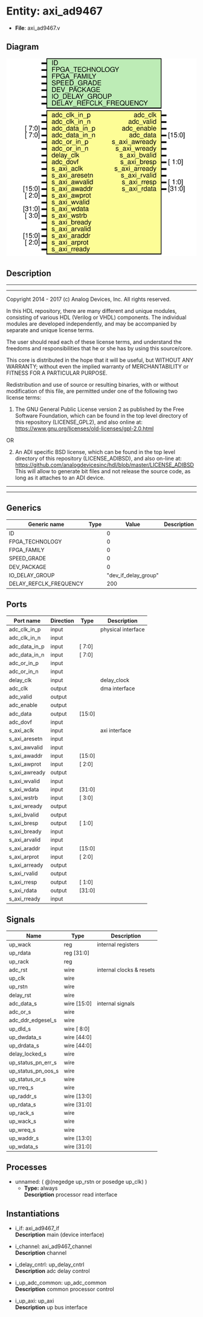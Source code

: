 # Entity: axi_ad9467

- **File**: axi_ad9467.v
## Diagram

![Diagram](axi_ad9467.svg "Diagram")
## Description

 ***************************************************************************
 ***************************************************************************
 Copyright 2014 - 2017 (c) Analog Devices, Inc. All rights reserved.

 In this HDL repository, there are many different and unique modules, consisting
 of various HDL (Verilog or VHDL) components. The individual modules are
 developed independently, and may be accompanied by separate and unique license
 terms.

 The user should read each of these license terms, and understand the
 freedoms and responsibilities that he or she has by using this source/core.

 This core is distributed in the hope that it will be useful, but WITHOUT ANY
 WARRANTY; without even the implied warranty of MERCHANTABILITY or FITNESS FOR
 A PARTICULAR PURPOSE.

 Redistribution and use of source or resulting binaries, with or without modification
 of this file, are permitted under one of the following two license terms:

   1. The GNU General Public License version 2 as published by the
      Free Software Foundation, which can be found in the top level directory
      of this repository (LICENSE_GPL2), and also online at:
      <https://www.gnu.org/licenses/old-licenses/gpl-2.0.html>

 OR

   2. An ADI specific BSD license, which can be found in the top level directory
      of this repository (LICENSE_ADIBSD), and also on-line at:
      https://github.com/analogdevicesinc/hdl/blob/master/LICENSE_ADIBSD
      This will allow to generate bit files and not release the source code,
      as long as it attaches to an ADI device.

 ***************************************************************************
 ***************************************************************************

## Generics

| Generic name           | Type | Value                | Description |
| ---------------------- | ---- | -------------------- | ----------- |
| ID                     |      | 0                    |             |
| FPGA_TECHNOLOGY        |      | 0                    |             |
| FPGA_FAMILY            |      | 0                    |             |
| SPEED_GRADE            |      | 0                    |             |
| DEV_PACKAGE            |      | 0                    |             |
| IO_DELAY_GROUP         |      | "dev_if_delay_group" |             |
| DELAY_REFCLK_FREQUENCY |      | 200                  |             |
## Ports

| Port name     | Direction | Type   | Description         |
| ------------- | --------- | ------ | ------------------- |
| adc_clk_in_p  | input     |        |  physical interface |
| adc_clk_in_n  | input     |        |                     |
| adc_data_in_p | input     | [ 7:0] |                     |
| adc_data_in_n | input     | [ 7:0] |                     |
| adc_or_in_p   | input     |        |                     |
| adc_or_in_n   | input     |        |                     |
| delay_clk     | input     |        |  delay_clock        |
| adc_clk       | output    |        |  dma interface      |
| adc_valid     | output    |        |                     |
| adc_enable    | output    |        |                     |
| adc_data      | output    | [15:0] |                     |
| adc_dovf      | input     |        |                     |
| s_axi_aclk    | input     |        |  axi interface      |
| s_axi_aresetn | input     |        |                     |
| s_axi_awvalid | input     |        |                     |
| s_axi_awaddr  | input     | [15:0] |                     |
| s_axi_awprot  | input     | [ 2:0] |                     |
| s_axi_awready | output    |        |                     |
| s_axi_wvalid  | input     |        |                     |
| s_axi_wdata   | input     | [31:0] |                     |
| s_axi_wstrb   | input     | [ 3:0] |                     |
| s_axi_wready  | output    |        |                     |
| s_axi_bvalid  | output    |        |                     |
| s_axi_bresp   | output    | [ 1:0] |                     |
| s_axi_bready  | input     |        |                     |
| s_axi_arvalid | input     |        |                     |
| s_axi_araddr  | input     | [15:0] |                     |
| s_axi_arprot  | input     | [ 2:0] |                     |
| s_axi_arready | output    |        |                     |
| s_axi_rvalid  | output    |        |                     |
| s_axi_rresp   | output    | [ 1:0] |                     |
| s_axi_rdata   | output    | [31:0] |                     |
| s_axi_rready  | input     |        |                     |
## Signals

| Name               | Type           | Description                |
| ------------------ | -------------- | -------------------------- |
| up_wack            | reg            |  internal registers        |
| up_rdata           | reg     [31:0] |                            |
| up_rack            | reg            |                            |
| adc_rst            | wire           |  internal clocks & resets  |
| up_clk             | wire           |                            |
| up_rstn            | wire           |                            |
| delay_rst          | wire           |                            |
| adc_data_s         | wire [15:0]    |  internal signals          |
| adc_or_s           | wire           |                            |
| adc_ddr_edgesel_s  | wire           |                            |
| up_dld_s           | wire [ 8:0]    |                            |
| up_dwdata_s        | wire [44:0]    |                            |
| up_drdata_s        | wire [44:0]    |                            |
| delay_locked_s     | wire           |                            |
| up_status_pn_err_s | wire           |                            |
| up_status_pn_oos_s | wire           |                            |
| up_status_or_s     | wire           |                            |
| up_rreq_s          | wire           |                            |
| up_raddr_s         | wire [13:0]    |                            |
| up_rdata_s         | wire [31:0]    |                            |
| up_rack_s          | wire           |                            |
| up_wack_s          | wire           |                            |
| up_wreq_s          | wire           |                            |
| up_waddr_s         | wire [13:0]    |                            |
| up_wdata_s         | wire [31:0]    |                            |
## Processes
- unnamed: ( @(negedge up_rstn or posedge up_clk) )
  - **Type:** always
</br>**Description**
 processor read interface 
## Instantiations

- i_if: axi_ad9467_if
</br>**Description**
 main (device interface)

- i_channel: axi_ad9467_channel
</br>**Description**
 channel

- i_delay_cntrl: up_delay_cntrl
</br>**Description**
 adc delay control

- i_up_adc_common: up_adc_common
</br>**Description**
 common processor control

- i_up_axi: up_axi
</br>**Description**
 up bus interface

